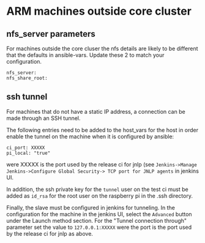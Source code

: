 # ARM machines outside core cluster

## nfs_server parameters

For machines outside the core cluser the nfs details are likely
to be different that the defaults in ansible-vars. Update these
2 to match your configuration.

```
nfs_server:
nfs_share_root:
```

## ssh tunnel

For machines that do not have a static IP address, a connection can
be made through an SSH tunnel.

The following entries need to be added to the host_vars for the host
in order enable the tunnel on the machine when it is configured
by ansible:

```
ci_port: XXXXX
pi_local: "true"

```

were XXXXX is the port used by the release ci for jnlp (see
`Jenkins->Manage Jenkins->Configure Global Security-> TCP port for JNLP agents`
in jenkins UI.


In addition, the ssh private key for the `tunnel` user on the test ci
must be added as `id_rsa` for the root user on the raspberry pi in
the .ssh directory.

Finally, the slave must be configured in jenkins for tunneling.
In the configuration for the machine in the jenkins UI, select the
`Advanced` button under the Launch method section.  For the
"Tunnel connection through" parameter set the value to
`127.0.0.1:XXXXX` were the port is the port used by the
release ci for jnlp as above.

